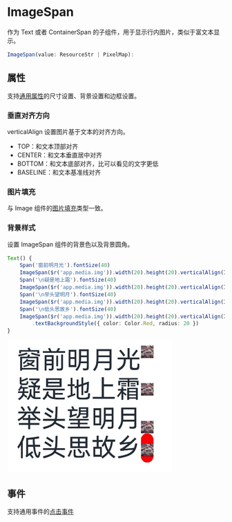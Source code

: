 # ImageSpan

作为 Text 或者 ContainerSpan 的子组件，用于显示行内图片，类似于富文本显示。

```ts
ImageSpan(value: ResourceStr | PixelMap):
```

## 属性

支持[通用属性](./通用属性.md)的尺寸设置、背景设置和边框设置。

### 垂直对齐方向

verticalAlign 设置图片基于文本的对齐方向。

- TOP：和文本顶部对齐
- CENTER：和文本垂直居中对齐
- BOTTOM：和文本底部对齐，比可以看见的文字更低
- BASELINE：和文本基准线对齐

### 图片填充

与 Image 组件的[图片填充](./Image.md#图片填充)类型一致。

### 背景样式

设置 ImageSpan 组件的背景色以及背景圆角。

```ts
Text() {
    Span('窗前明月光').fontSize(40)
    ImageSpan($r('app.media.img')).width(20).height(20).verticalAlign(ImageSpanAlignment.TOP)
    Span('\n疑是地上霜').fontSize(40)
    ImageSpan($r('app.media.img')).width(20).height(20).verticalAlign(ImageSpanAlignment.CENTER)
    Span('\n举头望明月').fontSize(40)
    ImageSpan($r('app.media.img')).width(20).height(20).verticalAlign(ImageSpanAlignment.BOTTOM)
    Span('\n低头思故乡').fontSize(40)
    ImageSpan($r('app.media.img')).width(20).height(20).verticalAlign(ImageSpanAlignment.BASELINE)
        .textBackgroundStyle({ color: Color.Red, radius: 20 })
}
```

![alt text](../images/imagespan_prop.png)

## 事件

支持通用事件的[点击事件](./通用事件.md#点击事件)
